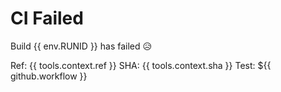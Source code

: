 # CI Failed
Build {{ env.RUNID }} has failed 😥  

Ref: {{ tools.context.ref }}
SHA: {{ tools.context.sha }}
Test: ${{ github.workflow }}